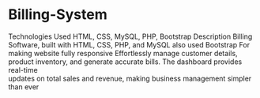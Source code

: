 # Billing-System
Technologies Used 	       HTML, CSS, MySQL, PHP, Bootstrap
Description                      Billing Software, built with HTML, CSS, PHP, and MySQL also used Bootstrap
                                 For making website fully responsive Effortlessly manage customer details,   
                                 product inventory, and generate accurate bills. The dashboard provides real-time                   
                                 updates on total sales and revenue, making business management simpler than ever
